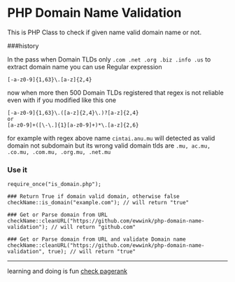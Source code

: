 PHP Domain Name Validation
==========================
This is PHP Class to check if given name valid domain name or not. 

###history

In the pass when Domain TLDs only `.com .net .org .biz .info .us` to extract domain name you can use Regular expression 

`[-a-z0-9]{1,63}\.[a-z]{2,4}` 

now when more then 500 Domain TLDs registered that regex is not reliable even with if you modified like this one

```
[-a-z0-9]{1,63}\.([a-z]{2,4}\.)?[a-z]{2,4}
or
[a-z0-9]+([\-\.]{1}[a-z0-9]+)*\.[a-z]{2,6}
```

for example with regex above name `cintai.anu.mu` will detected as valid domain not subdomain but its wrong valid domain tlds are `.mu, ac.mu, .co.mu, .com.mu, .org.mu, .net.mu` 

### Use it

```
require_once("is_domain.php");

### Return True if domain valid domain, otherwise false
checkName::is_domain("example.com"); // will return "true"

### Get or Parse domain from URL
checkName::cleanURL("https://github.com/ewwink/php-domain-name-validation"); // will return "github.com"

### Get or Parse domain from URL and validate Domain name
checkName::cleanURL("https://github.com/ewwink/php-domain-name-validation", true); // will return "true"
```


----------
learning and doing is fun [check pagerank](http://www.prpagerank.com)

